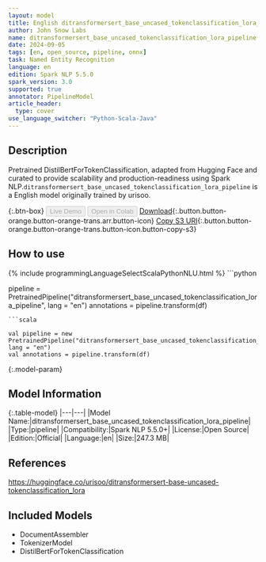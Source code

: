 ```yaml
---
layout: model
title: English ditransformersert_base_uncased_tokenclassification_lora_pipeline pipeline DistilBertForTokenClassification from urisoo
author: John Snow Labs
name: ditransformersert_base_uncased_tokenclassification_lora_pipeline
date: 2024-09-05
tags: [en, open_source, pipeline, onnx]
task: Named Entity Recognition
language: en
edition: Spark NLP 5.5.0
spark_version: 3.0
supported: true
annotator: PipelineModel
article_header:
  type: cover
use_language_switcher: "Python-Scala-Java"
---
```


## Description

Pretrained DistilBertForTokenClassification, adapted from Hugging Face and curated to provide scalability and production-readiness using Spark NLP.`ditransformersert_base_uncased_tokenclassification_lora_pipeline` is a English model originally trained by urisoo.

{:.btn-box}
<button class="button button-orange" disabled>Live Demo</button>
<button class="button button-orange" disabled>Open in Colab</button>
[Download](https://s3.amazonaws.com/auxdata.johnsnowlabs.com/public/models/ditransformersert_base_uncased_tokenclassification_lora_pipeline_en_5.5.0_3.0_1725506157055.zip){:.button.button-orange.button-orange-trans.arr.button-icon}
[Copy S3 URI](s3://auxdata.johnsnowlabs.com/public/models/ditransformersert_base_uncased_tokenclassification_lora_pipeline_en_5.5.0_3.0_1725506157055.zip){:.button.button-orange.button-orange-trans.button-icon.button-copy-s3}

## How to use



<div class="tabs-box" markdown="1">
{% include programmingLanguageSelectScalaPythonNLU.html %}
```python

pipeline = PretrainedPipeline("ditransformersert_base_uncased_tokenclassification_lora_pipeline", lang = "en")
annotations =  pipeline.transform(df)   

```
```scala

val pipeline = new PretrainedPipeline("ditransformersert_base_uncased_tokenclassification_lora_pipeline", lang = "en")
val annotations = pipeline.transform(df)

```
</div>

{:.model-param}
## Model Information

{:.table-model}
|---|---|
|Model Name:|ditransformersert_base_uncased_tokenclassification_lora_pipeline|
|Type:|pipeline|
|Compatibility:|Spark NLP 5.5.0+|
|License:|Open Source|
|Edition:|Official|
|Language:|en|
|Size:|247.3 MB|

## References

https://huggingface.co/urisoo/ditransformersert-base-uncased-tokenclassification_lora

## Included Models

- DocumentAssembler
- TokenizerModel
- DistilBertForTokenClassification
